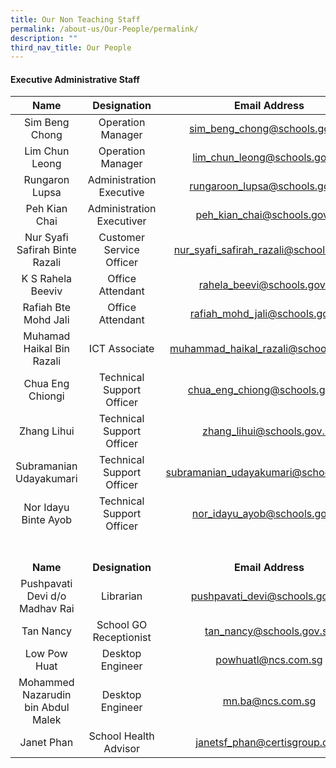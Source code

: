 ```yaml
---
title: Our Non Teaching Staff
permalink: /about-us/Our-People/permalink/
description: ""
third_nav_title: Our People
---
```

#### Executive Administrative Staff

| Name | Designation | Email Address |
|:---:|:---:|:---:|
|  Sim Beng Chong | Operation Manager | sim_beng_chong@schools.gov.sg |
|  Lim Chun Leong | Operation Manager | lim_chun_leong@schools.gov.sg|
|  Rungaron Lupsa | Administration Executive | rungaroon_lupsa@schools.gov.sg |
| Peh Kian Chai | Administration Executiver | peh_kian_chai@schools.gov.sg |
| Nur Syafi Safirah Binte Razali | Customer Service Officer | nur_syafi_safirah_razali@schools.gov.sg |
| K S Rahela Beeviv | Office Attendant  | rahela_beevi@schools.gov.sg |
| Rafiah Bte Mohd Jali | Office Attendant  | rafiah_mohd_jali@schools.gov.sg |
| Muhamad Haikal Bin Razali | ICT Associate | muhammad_haikal_razali@schools.gov.sg |
| Chua Eng Chiongi | Technical Support Officer | chua_eng_chiong@schools.gov.sg |
| Zhang Lihui | Technical Support Officer | zhang_lihui@schools.gov.sg |
| Subramanian Udayakumari | Technical Support Officer | subramanian_udayakumari@schools.gov.sg |
| Nor Idayu Binte Ayob | Technical Support Officer | nor_idayu_ayob@schools.gov.sg|
<br><br>**Name** |  <br><br>**Designation**  | <br><br>**Email Address**  |
| Pushpavati Devi d/o Madhav Rai| Librarian | pushpavati_devi@schools.gov.sg|
| Tan Nancy | School GO Receptionist | tan_nancy@schools.gov.sg |
| Low Pow Huat | Desktop Engineer | powhuatl@ncs.com.sg |
| Mohammed Nazarudin bin Abdul Malek | Desktop Engineer | mn.ba@ncs.com.sg |
| Janet Phan | School Health Advisor | janetsf_phan@certisgroup.com |